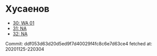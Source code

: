 # Хусаенов
- [30: WA 01](30.md)
- [31: NA](31.md)
- [32: NA](32.md)

Commit: ddf053d63d20d5ed9f7d40029f4fc8c6e7d63ce4
 fetched at: 20201125-220304
